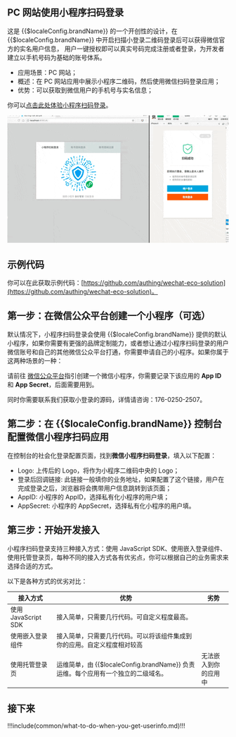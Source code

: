 ## PC 网站使用小程序扫码登录

<LastUpdated/>

这是 {{$localeConfig.brandName}} 的一个开创性的设计，在 {{$localeConfig.brandName}} 中开启扫描小登录二维码登录后可以获得微信官方的实名用户信息， 用户一键授权即可以真实号码完成注册或者登录，为开发者建立以手机号码为基础的账号体系。

- 应用场景：PC 网站；
- 概述：在 PC 网站应用中展示小程序二维码，然后使用微信扫码登录应用；
- 优势：可以获取到微信用户的手机号与实名信息；

你可以[点击此处体验小程序扫码登录](https://authing.cn/developer/)。

![Sample](../images/wxapp-scaning-demo.gif)

## 示例代码

你可以在此获取示例代码：[https://github.com/authing/wechat-eco-solution](https://github.com/authing/wechat-eco-solution)。

## 第一步：在微信公众平台创建一个小程序（可选）

默认情况下，小程序扫码登录会使用 {{$localeConfig.brandName}} 提供的默认小程序，如果你需要有更强的品牌定制能力，或者想让通过小程序扫码登录的用户微信账号和自己的其他微信公众平台打通，你需要申请自己的小程序。如果你属于这两种场景的一种：

请前往 [微信公众平台](https://mp.weixin.qq.com/wxopen/waregister?action=step1&token=&lang=zh_CN)指引创建一个微信小程序，你需要记录下该应用的 **App ID** 和 **App Secret**，后面需要用到。

同时你需要联系我们获取小登录的源码，详情请咨询：176-0250-2507。

## 第二步：在 {{$localeConfig.brandName}} 控制台配置微信小程序扫码应用

在控制台的社会化登录配置页面，找到**微信小程序扫码登录**，填入以下配置：

- Logo: 上传后的 Logo，将作为小程序二维码中央的 Logo；
- 登录后回调链接: 此链接一般填你的业务地址，如果配置了这个链接，用户在完成登录之后，浏览器将会携带用户信息跳转到该页面；
- AppID: 小程序的 AppID，选择私有化小程序的用户填；
- AppSecret: 小程序的 AppSecret，选择私有化小程序的用户填。

## 第三步：开始开发接入

小程序扫码登录支持三种接入方式：使用 JavaScript SDK、使用嵌入登录组件、 使用托管登录页，每种不同的接入方式各有优劣点，你可以根据自己的业务需求来选择合适的方式。

以下是各种方式的优劣对比：

| 接入方式            | 优势                                                                              | 劣势                 |
| ------------------- | --------------------------------------------------------------------------------- | -------------------- |
| 使用 JavaScript SDK | 接入简单，只需要几行代码。可自定义程度最高。                                      |                      |
| 使用嵌入登录组件    | 接入简单，只需要几行代码。可以将该组件集成到你的应用。自定义程度相对较高          |                      |
| 使用托管登录页      | 运维简单，由 {{$localeConfig.brandName}} 负责运维。每个应用有一个独立的二级域名。 | 无法嵌入到你的应用中 |

<StackSelector snippet="social-login" selectLabel="选择接入方式" :order="['sdk', 'embeded-component', 'hosted-page']"/>

## 接下来

!!!include(common/what-to-do-when-you-get-userinfo.md)!!!
